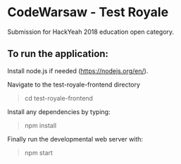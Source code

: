 # CodeWarsaw - Test Royale
Submission for HackYeah 2018 education open category.

## To run the application:

Install node.js if needed (https://nodejs.org/en/).

Navigate to the test-royale-frontend directory
> cd test-royale-frontend

Install any dependencies by typing:
> npm install

Finally run the developmental web server with: 
> npm start
